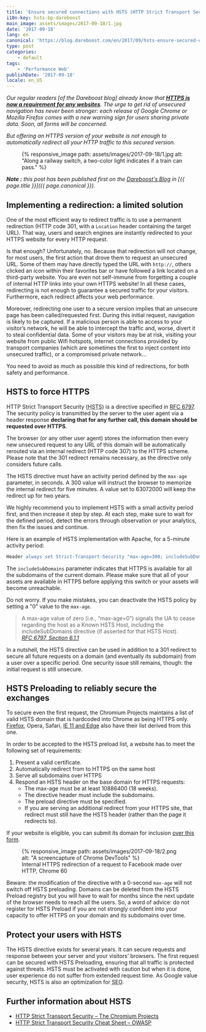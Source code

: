 ```yaml
---
title: 'Ensure secured connections with HSTS (HTTP Strict Transport Security)'
i18n-key: hsts-bp-dareboost
main_image: assets/images/2017-09-18/1.jpg
date: '2017-09-18'
lang: en
canonical: 'https://blog.dareboost.com/en/2017/09/hsts-ensure-secured-connections/'
type: post
categories:
    - default
tags:
    - 'Performance Web'
publishDate: '2017-09-18'
locale: en_US
---
```


_Our regular readers [of the Dareboost blog] already know that **[HTTPS is now a requirement for any websites](https://blog.dareboost.com/en/2016/03/https-requirement-for-your-website/ "HTTPs is a requirement for your website &#124; DareBoost Blog")**. The urge to get rid of unsecured navigation has never been stronger: each release of Google Chrome or Mozilla Firefox comes with a new warning sign for users sharing private data. Soon, all forms will be concerned._

_But offering an HTTPS version of your website is not enough to automatically redirect all your HTTP traffic to this secured version._

<figure>
    {% responsive_image path: assets/images/2017-09-18/1.jpg alt: "Along a railway switch, a two-color light indicates if a train can pass." %}
</figure>

<!-- more -->

<em class="canonical">**Note&nbsp;:** this post has been published first on the [Dareboost's Blog](https://blog.dareboost.com/en/) in [{{ page.title }}]({{ page.canonical }}).</em>



## Implementing a redirection: a limited solution

One of the most efficient way to redirect traffic is to use a permanent redirection (HTTP code 301, with a `Location` header containing the target URL). That way, users and search engines are instantly redirected to your HTTPS website for every HTTP request.

Is that enough? Unfortunately, no. Because that redirection will not change, for most users, the first action that drove them to request an unsecured URL. Some of them may have directly typed the URL with `http://`, others clicked an icon within their favorites bar or have followed a link located on a third-party website. You are even not self-immune from forgetting a couple of internal HTTP links into your own HTTPS website! In all these cases, redirecting is not enough to guarantee a secured traffic for your visitors. Furthermore, each redirect affects your web performance.

Moreover, redirecting one user to a secure version implies that an unsecure page has been called/requested first. During this initial request, navigation is likely to be captured. If a malicious person is able to access to your visitor’s network, he will be able to intercept the traffic and, worse, divert it to steal confidential data. Some of your visitors may be at risk, visiting your website from public Wifi hotspots, internet connections provided by transport companies (which are sometimes the first to inject content into unsecured traffic), or a compromised private network…

You need to avoid as much as possible this kind of redirections, for both safety and performance.

## HSTS to force HTTPS

HTTP Strict Transport Security (<abbr lang="en" title="HTTP Strict Transport Security">HSTS</abbr>) is a directive specified in [RFC 6797](https://tools.ietf.org/html/rfc6797). The security policy is transmitted by the server to the user agent via a header response **declaring that for any further call, this domain should be requested over HTTPS**.

The browser (or any other user agent) stores the information then every new unsecured request to any URL of this domain will be automatically rerouted via an internal redirect (HTTP code 307) to the HTTPS scheme. Please note that the 301 redirect remains necessary, as the directive only considers future calls.

The HSTS directive must have an activity period defined by the `max-age` parameter, in seconds. A 300 value will instruct the browser to memorize the internal redirect for five minutes. A value set to 63072000 will keep the redirect up for two years.

We highly recommend you to implement HSTS with a small activity period first, and then increase it step by step. At each step, make sure to wait for the defined period, detect the errors through observation or your analytics, then fix the issues and continue.

Here is an example of HSTS implementation with Apache, for a 5-minute activity period:

```apache
Header always set Strict-Transport-Security "max-age=300; includeSubDomains;"
```

The `includeSubDomains` parameter indicates that HTTPS is available for all the subdomains of the current domain. Please make sure that all of your assets are available in HTTPS before applying this switch or your assets will become unreachable.

Do not worry. If you make mistakes, you can deactivate the HSTS policy by setting a "0" value to the `max-age`.

> A max-age value of zero (i.e., “max-age=0”) signals the UA to cease regarding the host as a Known HSTS Host, including the includeSubDomains directive (if asserted for that HSTS Host).  
> <cite>[RFC 6797, Section 6.1.1](https://tools.ietf.org/html/rfc6797#section-6.1.1)</cite>

In a nutshell, the HSTS directive can be used in addition to a 301 redirect to secure all future requests on a domain (and eventually its subdomain) from a user over a specific period. One security issue still remains, though: the initial request is still unsecure.

## HSTS Preloading to reliably secure the exchanges

To secure even the first request, the Chromium Projects maintains a list of valid HSTS domain that is hardcoded into Chrome as being HTTPS only. [Firefox](https://blog.mozilla.org/security/2012/11/01/preloading-hsts/ "Preloading HSTS &#124; Mozilla Security Blog"), Opera, Safari, [IE 11 and Edge](https://blogs.windows.com/msedgedev/2015/06/09/http-strict-transport-security-comes-to-internet-explorer-11-on-windows-8-1-and-windows-7/ "HTTP Strict Transport Security comes to Internet Explorer 11 on Windows 8.1 and Windows 7 - Microsoft Edge Dev BlogMicrosoft Edge Dev Blog") also have their list derived from this one.

In order to be accepted to the HSTS preload list, a website has to meet the following set of requirements:

1.  Present a valid certificate.
2.  Automatically redirect from to HTTPS on the same host
3.  Serve all subdomains over HTTPS
4.  Respond an HSTS header on the base domain for HTTPS requests:
    *   The max-age must be at least 10886400 (18 weeks).
    *   The directive header must include the subdomains.
    *   The preload directive must be specified.
    *   If you are serving an additional redirect from your HTTPS site, that redirect must still have the HSTS header (rather than the page it redirects to).

If your website is eligible, you can submit its domain for inclusion [over this form](https://hstspreload.org/ "HSTS Preload List Submission").

<figure>
    {% responsive_image path: assets/images/2017-09-18/2.png alt: "A screencapture of Chrome DevTools" %}
    <figcaption>Internal HTTPS redirection of a request to Facebook made over HTTP, Chrome 60</figcaption>
</figure>

Beware: the modification of the directive with a 0-second `max-age` will not switch off HSTS preloading. Domains can be deleted from the HSTS Preload registry but you will have to wait for months since the next update of the browser needs to reach all the users. So, a word of advice: do not register for HSTS Preload if you are not strongly confident into your capacity to offer HTTPS on your domain and its subdomains over time.

## Protect your users with HSTS

The HSTS directive exists for several years. It can secure requests and response between your server and your visitors’ browsers. The first request can be secured with HSTS Preloading, ensuring that all traffic is protected against threats. HSTS must be activated with caution but when it is done, user experience do not suffer from extended request time. As Google value security, HSTS is also an optimization for <abbr title="Search Engine Optimization">SEO</abbr>.

## Further information about HSTS

*   [HTTP Strict Transport Security – The Chromium Projects](https://www.chromium.org/hsts)
*   [HTTP Strict Transport Security Cheat Sheet – OWASP](https://www.owasp.org/index.php/HTTP_Strict_Transport_Security_Cheat_Sheet)